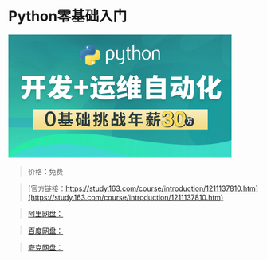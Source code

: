 # Python零基础入门

![img](../../../assets/study163/free/3a908ed864f24569a89d89de9b8b5d03.jpg)

> 价格：免费

> [官方链接：https://study.163.com/course/introduction/1211137810.htm](https://study.163.com/course/introduction/1211137810.htm)

> [阿里网盘：]()

> [百度网盘：]()

> [夸克网盘：]()
